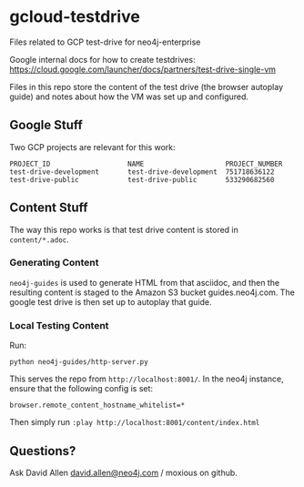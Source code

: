 # gcloud-testdrive

Files related to GCP test-drive for neo4j-enterprise

Google internal docs for how to create testdrives:
https://cloud.google.com/launcher/docs/partners/test-drive-single-vm

Files in this repo store the content of the test drive (the browser autoplay
guide) and notes about how the VM was set up and configured.

## Google Stuff

Two GCP projects are relevant for this work:

```
PROJECT_ID                   NAME                    PROJECT_NUMBER
test-drive-development       test-drive-development  751718636122
test-drive-public            test-drive-public       533290682560
```

## Content Stuff

The way this repo works is that test drive content is stored in `content/*.adoc`.

### Generating Content

`neo4j-guides` is used to generate HTML from that asciidoc, and then the resulting
content is staged to the Amazon S3 bucket guides.neo4j.com.  The google test drive
is then set up to autoplay that guide.

### Local Testing Content

Run:

```
python neo4j-guides/http-server.py
```

This serves the repo from `http://localhost:8001/`.  In the neo4j instance, ensure that the following
config is set:

```
browser.remote_content_hostname_whitelist=*
```

Then simply run `:play http://localhost:8001/content/index.html`

## Questions?

Ask David Allen <david.allen@neo4j.com> / moxious on github.
